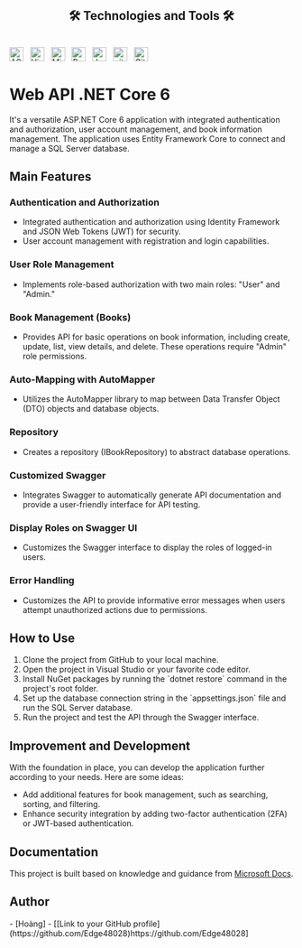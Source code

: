 <!DOCTYPE html>
<html>
<body>
<h2 align="center">🛠 Technologies and Tools 🛠</h2>
<br>
<!-- https://simpleicons.org/ -->
<span><img src="https://img.shields.io/badge/ASP.NET-282C34?logo=dotnet&logoColor=#512BD4" alt="ASP.NETlogo" title="ASP.NET" height="25" /></span>
&nbsp;
<span><img src="https://img.shields.io/badge/Visual Studio-282C34?logo=visualstudio&logoColor=#5C2D91" alt="Visual Studio logo" title="Visual Studio" height="25" /></span>
&nbsp;
<span><img src="https://img.shields.io/badge/MicrosoftSQLServer-282C34?logo=microsoftsqlserver&logoColor=#CC2927" alt="Microsoft SQL Server logo" title="Microsoft SQl Server" height="25" /></span>
&nbsp;
<span><img src="https://img.shields.io/badge/PostMan-282C34?logo=postman&logoColor=#FF6C37" alt="PostMan logo" title="PostMan" height="25" /></span>
&nbsp;
<span><img src="https://img.shields.io/badge/JWT-282C34?logo=jsonwebtokens&logoColor=#000000" alt="JWT logo" title="JWT" height="25" /></span>
&nbsp;
<span><img src="https://img.shields.io/badge/git-282C34?logo=git&logoColor=#F05032" alt="git logo" title="git" height="25" /></span>
&nbsp;
<span><img src="https://img.shields.io/badge/GitHub-282C34?logo=github&logoColor=#181717" alt="GitHub logo" title="GitHub" height="25" /></span>
<br>
<h1>Web API .NET Core 6</h1>

<p>It's a versatile ASP.NET Core 6 application with integrated authentication and authorization, user account management, and book information management. The application uses Entity Framework Core to connect and manage a SQL Server database.</p>

<h2>Main Features</h2>

<h3>Authentication and Authorization</h3>

<ul>
    <li>Integrated authentication and authorization using Identity Framework and JSON Web Tokens (JWT) for security.</li>
    <li>User account management with registration and login capabilities.</li>
</ul>

<h3>User Role Management</h3>

<ul>
    <li>Implements role-based authorization with two main roles: "User" and "Admin."</li>
</ul>

<h3>Book Management (Books)</h3>

<ul>
    <li>Provides API for basic operations on book information, including create, update, list, view details, and delete. These operations require "Admin" role permissions.</li>
</ul>

<h3>Auto-Mapping with AutoMapper</h3>

<ul>
    <li>Utilizes the AutoMapper library to map between Data Transfer Object (DTO) objects and database objects.</li>
</ul>

<h3>Repository</h3>

<ul>
    <li>Creates a repository (IBookRepository) to abstract database operations.</li>
</ul>

<h3>Customized Swagger</h3>

<ul>
    <li>Integrates Swagger to automatically generate API documentation and provide a user-friendly interface for API testing.</li>
</ul>

<h3>Display Roles on Swagger UI</h3>

<ul>
    <li>Customizes the Swagger interface to display the roles of logged-in users.</li>
</ul>

<h3>Error Handling</h3>

<ul>
    <li>Customizes the API to provide informative error messages when users attempt unauthorized actions due to permissions.</li>
</ul>

<h2>How to Use</h2>

<ol>
    <li>Clone the project from GitHub to your local machine.</li>
    <li>Open the project in Visual Studio or your favorite code editor.</li>
    <li>Install NuGet packages by running the `dotnet restore` command in the project's root folder.</li>
    <li>Set up the database connection string in the `appsettings.json` file and run the SQL Server database.</li>
    <li>Run the project and test the API through the Swagger interface.</li>
</ol>

<h2>Improvement and Development</h2>

<p>
    With the foundation in place, you can develop the application further according to your needs. Here are some ideas:
</p>

<ul>
    <li>Add additional features for book management, such as searching, sorting, and filtering.</li>
    <li>Enhance security integration by adding two-factor authentication (2FA) or JWT-based authentication.</li>
</ul>

<h2>Documentation</h2>

<p>
    This project is built based on knowledge and guidance from <a href="https://docs.microsoft.com/en-us/aspnet/core">Microsoft Docs</a>.
</p>

<h2>Author</h2>

<p>
    - [Hoàng]
    - [[Link to your GitHub profile](https://github.com/Edge48028)https://github.com/Edge48028]
</p>

</body>
</html>
